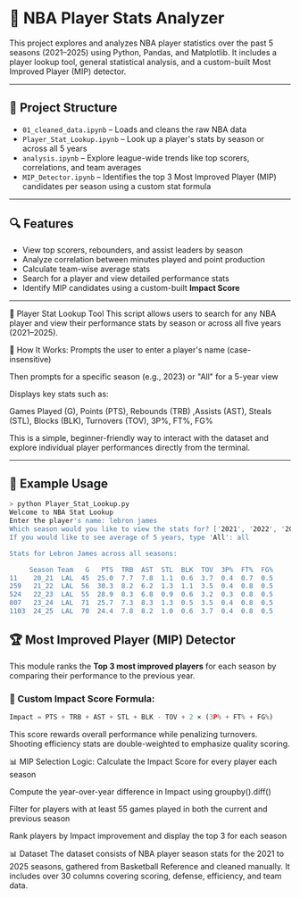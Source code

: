 # 🏀 NBA Player Stats Analyzer

This project explores and analyzes NBA player statistics over the past 5 seasons (2021–2025) using Python, Pandas, and Matplotlib. 
It includes a player lookup tool, general statistical analysis, and a custom-built Most Improved Player (MIP) detector.

---

## 📁 Project Structure

- `01_cleaned_data.ipynb` – Loads and cleans the raw NBA data
- `Player_Stat_Lookup.ipynb` – Look up a player's stats by season or across all 5 years
- `analysis.ipynb` – Explore league-wide trends like top scorers, correlations, and team averages
- `MIP_Detector.ipynb` – Identifies the top 3 Most Improved Player (MIP) candidates per season using a custom stat formula

---

## 🔍 Features

- View top scorers, rebounders, and assist leaders by season
- Analyze correlation between minutes played and point production
- Calculate team-wise average stats
- Search for a player and view detailed performance stats
- Identify MIP candidates using a custom-built **Impact Score**

---
🔎 Player Stat Lookup Tool
This script allows users to search for any NBA player and view their performance stats by season or across all five years (2021–2025).

🧰 How It Works:
Prompts the user to enter a player's name (case-insensitive)

Then prompts for a specific season (e.g., 2023) or "All" for a 5-year view

Displays key stats such as:

Games Played (G), Points (PTS), Rebounds (TRB) ,Assists (AST), Steals (STL), Blocks (BLK), Turnovers (TOV), 3P%, FT%, FG%

This is a simple, beginner-friendly way to interact with the dataset and explore individual player performances directly from the terminal.

---

## 🧪 Example Usage

```bash
> python Player_Stat_Lookup.py
Welcome to NBA Stat Lookup
Enter the player's name: lebron james
Which season would you like to view the stats for? ['2021', '2022', '2023', '2024', '2025']
If you would like to see average of 5 years, type 'All': all

Stats for Lebron James across all seasons:

     Season Team   G   PTS  TRB  AST  STL  BLK  TOV  3P%  FT%  FG%
11    20_21  LAL  45  25.0  7.7  7.8  1.1  0.6  3.7  0.4  0.7  0.5
259   21_22  LAL  56  30.3  8.2  6.2  1.3  1.1  3.5  0.4  0.8  0.5
524   22_23  LAL  55  28.9  8.3  6.8  0.9  0.6  3.2  0.3  0.8  0.5
807   23_24  LAL  71  25.7  7.3  8.3  1.3  0.5  3.5  0.4  0.8  0.5
1103  24_25  LAL  70  24.4  7.8  8.2  1.0  0.6  3.7  0.4  0.8  0.5
```
## 🏆 Most Improved Player (MIP) Detector

This module ranks the **Top 3 most improved players** for each season by comparing their performance to the previous year.

### 📐 Custom Impact Score Formula:
```python
Impact = PTS + TRB + AST + STL + BLK - TOV + 2 × (3P% + FT% + FG%)
```
This score rewards overall performance while penalizing turnovers. Shooting efficiency stats are double-weighted to emphasize quality scoring.

📊 MIP Selection Logic:
Calculate the Impact Score for every player each season

Compute the year-over-year difference in Impact using groupby().diff()

Filter for players with at least 55 games played in both the current and previous season

Rank players by Impact improvement and display the top 3 for each season

📊 Dataset
The dataset consists of NBA player season stats for the 2021 to 2025 seasons, gathered from Basketball Reference and cleaned manually. It includes over 30 columns covering scoring, defense, efficiency, and team data.


